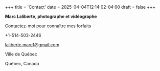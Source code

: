 +++
title = 'Contact'
date = 2025-04-04T12:14:02-04:00
draft = false
+++

**Marc Laliberte, photographe et vidéographe**

<p>
<a href="https://www.facebook.com/profile.php?id=61567037645807" target="_blank">
  <i class='fab fa-2x fa-facebook'></i>
</a>
<a href="https://www.instagram.com/marc.laliberte.photo" target="_blank">
  <i class='fab fa-2x fa-instagram'></i>
</a>
</p>

<p>Contactez-moi pour connaître mes forfaits</p>

+1-514-503-2446

laliberte.marc1@gmail.com

Ville de Québec

Québec, Canada